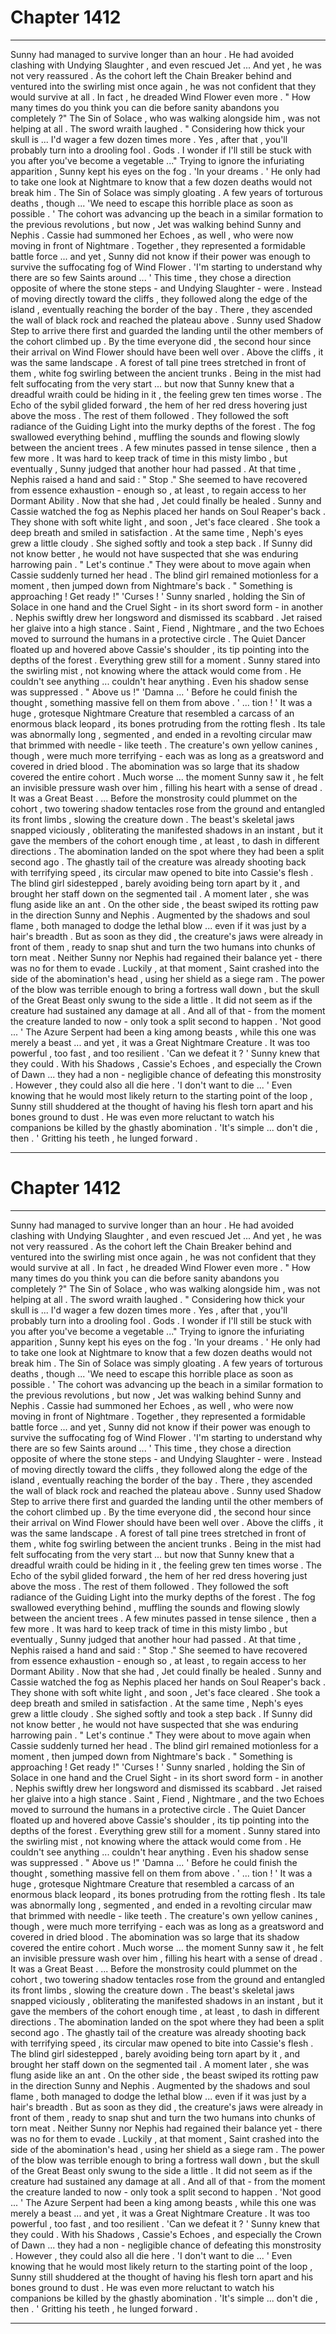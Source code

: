 
# Chapter 1412


---

Sunny had managed to survive longer than an hour . He had avoided clashing with Undying Slaughter , and even rescued Jet ... And yet , he was not very reassured .
As the cohort left the Chain Breaker behind and ventured into the swirling mist once again , he was not confident that they would survive at all . In fact , he dreaded Wind Flower even more .
" How many times do you think you can die before sanity abandons you completely ?"
The Sin of Solace , who was walking alongside him , was not helping at all .
The sword wraith laughed .
" Considering how thick your skull is ... I'd wager a few dozen times more . Yes , after that , you'll probably turn into a drooling fool . Gods . I wonder if I'll still be stuck with you after you've become a vegetable ..."
Trying to ignore the infuriating apparition , Sunny kept his eyes on the fog .
'In your dreams . '
He only had to take one look at Nightmare to know that a few dozen deaths would not break him . The Sin of Solace was simply gloating .
A few years of torturous deaths , though ...
'We need to escape this horrible place as soon as possible . '
The cohort was advancing up the beach in a similar formation to the previous revolutions , but now , Jet was walking behind Sunny and Nephis . Cassie had summoned her Echoes , as well , who were now moving in front of Nightmare .
Together , they represented a formidable battle force ... and yet , Sunny did not know if their power was enough to survive the suffocating fog of Wind Flower .
'I'm starting to understand why there are so few Saints around ... '
This time , they chose a direction opposite of where the stone steps - and Undying Slaughter - were . Instead of moving directly toward the cliffs , they followed along the edge of the island , eventually reaching the border of the bay .
There , they ascended the wall of black rock and reached the plateau above . Sunny used Shadow Step to arrive there first and guarded the landing until the other members of the cohort climbed up . By the time everyone did , the second hour since their arrival on Wind Flower should have been well over .
Above the cliffs , it was the same landscape . A forest of tall pine trees stretched in front of them , white fog swirling between the ancient trunks . Being in the mist had felt suffocating from the very start ... but now that Sunny knew that a dreadful wraith could be hiding in it , the feeling grew ten times worse .
The Echo of the sybil glided forward , the hem of her red dress hovering just above the moss . The rest of them followed .
They followed the soft radiance of the Guiding Light into the murky depths of the forest . The fog swallowed everything behind , muffling the sounds and flowing slowly between the ancient trees . A few minutes passed in tense silence , then a few more .
It was hard to keep track of time in this misty limbo , but eventually , Sunny judged that another hour had passed . At that time , Nephis raised a hand and said :
" Stop ."
She seemed to have recovered from essence exhaustion - enough so , at least , to regain access to her Dormant Ability . Now that she had , Jet could finally be healed .
Sunny and Cassie watched the fog as Nephis placed her hands on Soul Reaper's back . They shone with soft white light , and soon , Jet's face cleared . She took a deep breath and smiled in satisfaction .
At the same time , Neph's eyes grew a little cloudy . She sighed softly and took a step back . If Sunny did not know better , he would not have suspected that she was enduring harrowing pain .
" Let's continue ."
They were about to move again when Cassie suddenly turned her head . The blind girl remained motionless for a moment , then jumped down from Nightmare's back .
" Something is approaching ! Get ready !"
'Curses ! '
Sunny snarled , holding the Sin of Solace in one hand and the Cruel Sight - in its short sword form - in another . Nephis swiftly drew her longsword and dismissed its scabbard . Jet raised her glaive into a high stance .
Saint , Fiend , Nightmare , and the two Echoes moved to surround the humans in a protective circle . The Quiet Dancer floated up and hovered above Cassie's shoulder , its tip pointing into the depths of the forest .
Everything grew still for a moment .
Sunny stared into the swirling mist , not knowing where the attack would come from . He couldn't see anything ... couldn't hear anything . Even his shadow sense was suppressed .
" Above us !"
'Damna ... '
Before he could finish the thought , something massive fell on them from above .
' ... tion ! '
It was a huge , grotesque Nightmare Creature that resembled a carcass of an enormous black leopard , its bones protruding from the rotting flesh . Its tale was abnormally long , segmented , and ended in a revolting circular maw that brimmed with needle - like teeth . The creature's own yellow canines , though , were much more terrifying - each was as long as a greatsword and covered in dried blood .
The abomination was so large that its shadow covered the entire cohort . Much worse ... the moment Sunny saw it , he felt an invisible pressure wash over him , filling his heart with a sense of dread .
It was a Great Beast .
... Before the monstrosity could plummet on the cohort , two towering shadow tentacles rose from the ground and entangled its front limbs , slowing the creature down . The beast's skeletal jaws snapped viciously , obliterating the manifested shadows in an instant , but it gave the members of the cohort enough time , at least , to dash in different directions .
The abomination landed on the spot where they had been a split second ago . The ghastly tail of the creature was already shooting back with terrifying speed , its circular maw opened to bite into Cassie's flesh . The blind girl sidestepped , barely avoiding being torn apart by it , and brought her staff down on the segmented tail .
A moment later , she was flung aside like an ant .
On the other side , the beast swiped its rotting paw in the direction Sunny and Nephis . Augmented by the shadows and soul flame , both managed to dodge the lethal blow ... even if it was just by a hair's breadth .
But as soon as they did , the creature's jaws were already in front of them , ready to snap shut and turn the two humans into chunks of torn meat . Neither Sunny nor Nephis had regained their balance yet - there was no for them to evade .
Luckily , at that moment , Saint crashed into the side of the abomination's head , using her shield as a siege ram . The power of the blow was terrible enough to bring a fortress wall down , but the skull of the Great Beast only swung to the side a little . It did not seem as if the creature had sustained any damage at all .
And all of that - from the moment the creature landed to now - only took a split second to happen .
'Not good ... '
The Azure Serpent had been a king among beasts , while this one was merely a beast ... and yet , it was a Great Nightmare Creature . It was too powerful , too fast , and too resilient .
'Can we defeat it ? '
Sunny knew that they could . With his Shadows , Cassie's Echoes , and especially the Crown of Dawn ... they had a non - negligible chance of defeating this monstrosity .
However , they could also all die here .
'I don't want to die ... '
Even knowing that he would most likely return to the starting point of the loop , Sunny still shuddered at the thought of having his flesh torn apart and his bones ground to dust . He was even more reluctant to watch his companions be killed by the ghastly abomination .
'It's simple ... don't die , then . '
Gritting his teeth , he lunged forward .

---


# Chapter 1412


---

Sunny had managed to survive longer than an hour . He had avoided clashing with Undying Slaughter , and even rescued Jet ... And yet , he was not very reassured .
As the cohort left the Chain Breaker behind and ventured into the swirling mist once again , he was not confident that they would survive at all . In fact , he dreaded Wind Flower even more .
" How many times do you think you can die before sanity abandons you completely ?"
The Sin of Solace , who was walking alongside him , was not helping at all .
The sword wraith laughed .
" Considering how thick your skull is ... I'd wager a few dozen times more . Yes , after that , you'll probably turn into a drooling fool . Gods . I wonder if I'll still be stuck with you after you've become a vegetable ..."
Trying to ignore the infuriating apparition , Sunny kept his eyes on the fog .
'In your dreams . '
He only had to take one look at Nightmare to know that a few dozen deaths would not break him . The Sin of Solace was simply gloating .
A few years of torturous deaths , though ...
'We need to escape this horrible place as soon as possible . '
The cohort was advancing up the beach in a similar formation to the previous revolutions , but now , Jet was walking behind Sunny and Nephis . Cassie had summoned her Echoes , as well , who were now moving in front of Nightmare .
Together , they represented a formidable battle force ... and yet , Sunny did not know if their power was enough to survive the suffocating fog of Wind Flower .
'I'm starting to understand why there are so few Saints around ... '
This time , they chose a direction opposite of where the stone steps - and Undying Slaughter - were . Instead of moving directly toward the cliffs , they followed along the edge of the island , eventually reaching the border of the bay .
There , they ascended the wall of black rock and reached the plateau above . Sunny used Shadow Step to arrive there first and guarded the landing until the other members of the cohort climbed up . By the time everyone did , the second hour since their arrival on Wind Flower should have been well over .
Above the cliffs , it was the same landscape . A forest of tall pine trees stretched in front of them , white fog swirling between the ancient trunks . Being in the mist had felt suffocating from the very start ... but now that Sunny knew that a dreadful wraith could be hiding in it , the feeling grew ten times worse .
The Echo of the sybil glided forward , the hem of her red dress hovering just above the moss . The rest of them followed .
They followed the soft radiance of the Guiding Light into the murky depths of the forest . The fog swallowed everything behind , muffling the sounds and flowing slowly between the ancient trees . A few minutes passed in tense silence , then a few more .
It was hard to keep track of time in this misty limbo , but eventually , Sunny judged that another hour had passed . At that time , Nephis raised a hand and said :
" Stop ."
She seemed to have recovered from essence exhaustion - enough so , at least , to regain access to her Dormant Ability . Now that she had , Jet could finally be healed .
Sunny and Cassie watched the fog as Nephis placed her hands on Soul Reaper's back . They shone with soft white light , and soon , Jet's face cleared . She took a deep breath and smiled in satisfaction .
At the same time , Neph's eyes grew a little cloudy . She sighed softly and took a step back . If Sunny did not know better , he would not have suspected that she was enduring harrowing pain .
" Let's continue ."
They were about to move again when Cassie suddenly turned her head . The blind girl remained motionless for a moment , then jumped down from Nightmare's back .
" Something is approaching ! Get ready !"
'Curses ! '
Sunny snarled , holding the Sin of Solace in one hand and the Cruel Sight - in its short sword form - in another . Nephis swiftly drew her longsword and dismissed its scabbard . Jet raised her glaive into a high stance .
Saint , Fiend , Nightmare , and the two Echoes moved to surround the humans in a protective circle . The Quiet Dancer floated up and hovered above Cassie's shoulder , its tip pointing into the depths of the forest .
Everything grew still for a moment .
Sunny stared into the swirling mist , not knowing where the attack would come from . He couldn't see anything ... couldn't hear anything . Even his shadow sense was suppressed .
" Above us !"
'Damna ... '
Before he could finish the thought , something massive fell on them from above .
' ... tion ! '
It was a huge , grotesque Nightmare Creature that resembled a carcass of an enormous black leopard , its bones protruding from the rotting flesh . Its tale was abnormally long , segmented , and ended in a revolting circular maw that brimmed with needle - like teeth . The creature's own yellow canines , though , were much more terrifying - each was as long as a greatsword and covered in dried blood .
The abomination was so large that its shadow covered the entire cohort . Much worse ... the moment Sunny saw it , he felt an invisible pressure wash over him , filling his heart with a sense of dread .
It was a Great Beast .
... Before the monstrosity could plummet on the cohort , two towering shadow tentacles rose from the ground and entangled its front limbs , slowing the creature down . The beast's skeletal jaws snapped viciously , obliterating the manifested shadows in an instant , but it gave the members of the cohort enough time , at least , to dash in different directions .
The abomination landed on the spot where they had been a split second ago . The ghastly tail of the creature was already shooting back with terrifying speed , its circular maw opened to bite into Cassie's flesh . The blind girl sidestepped , barely avoiding being torn apart by it , and brought her staff down on the segmented tail .
A moment later , she was flung aside like an ant .
On the other side , the beast swiped its rotting paw in the direction Sunny and Nephis . Augmented by the shadows and soul flame , both managed to dodge the lethal blow ... even if it was just by a hair's breadth .
But as soon as they did , the creature's jaws were already in front of them , ready to snap shut and turn the two humans into chunks of torn meat . Neither Sunny nor Nephis had regained their balance yet - there was no for them to evade .
Luckily , at that moment , Saint crashed into the side of the abomination's head , using her shield as a siege ram . The power of the blow was terrible enough to bring a fortress wall down , but the skull of the Great Beast only swung to the side a little . It did not seem as if the creature had sustained any damage at all .
And all of that - from the moment the creature landed to now - only took a split second to happen .
'Not good ... '
The Azure Serpent had been a king among beasts , while this one was merely a beast ... and yet , it was a Great Nightmare Creature . It was too powerful , too fast , and too resilient .
'Can we defeat it ? '
Sunny knew that they could . With his Shadows , Cassie's Echoes , and especially the Crown of Dawn ... they had a non - negligible chance of defeating this monstrosity .
However , they could also all die here .
'I don't want to die ... '
Even knowing that he would most likely return to the starting point of the loop , Sunny still shuddered at the thought of having his flesh torn apart and his bones ground to dust . He was even more reluctant to watch his companions be killed by the ghastly abomination .
'It's simple ... don't die , then . '
Gritting his teeth , he lunged forward .

---

